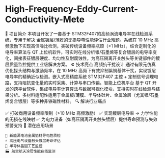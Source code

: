 # High-Frequency-Eddy-Current-Conductivity-Mete
🚀 项目简介  本项目开发了一套基于 ​​STM32F407​​ 的高频涡流电导率在线检测系统，专用于解决 ​​金属镀层/薄膜的无损导电性能评估​​ 行业难题。系统在 ​​10 MHz 高频激励​​ 下实现高信噪比检测，突破传统设备频率瓶颈（&lt;1 MHz），结合定制化的电导率算法与 QT 上位机软件，可实时在线分析银/石墨烯等复合镀层的电导率变化，间接表征镀层​​硬度、均匀性及耐腐蚀性​​，为高压隔离开关触头等关键部件的镀层质量监控提供工业级解决方案。
⚙️ 技术亮点
    ​​高频抗干扰设计​​
        通过有限元仿真优化探头结构与激励频率，在 10 MHz 高频下有效​​抑制紫铜基体干扰​​，实现镀层电导率的精确近似检测。
    ​​嵌入式高精度系统​​
        STM32F407 主控 + 定制信号调理电路，支持阻抗变化量的实时采集、计算与串口传输。
    ​​智能上位机平台​​
        基于 QT 开发的跨平台软件，集成电导率计算算法与数据可视化模块，支持实时在线检测与结果分析。
    ​​多材料适配性​​
        适用于金属板/薄膜、半导体硅片、金属涂层（尤其银/石墨烯复合镀层）等多种非铁磁性材料。
🔍 解决行业痛点

✅ 打破商用设备频率限制（>10 MHz 高频激励）
✅ 实现镀层电导率 ​​→ 力学性能​​ 的无损在线映射
✅ 为电力设备（如高压隔离开关触头镀层）提供​​寿命预测​​与​​失效预警​​支持
🌟 潜在应用场景

    🔋 新能源电池金属箔材导电性质检
    ⚡ 高压电气设备触头镀层寿命评估
    🔬 半导体晶圆工艺监控
    🏭 航空航天涂层性能在线监测
